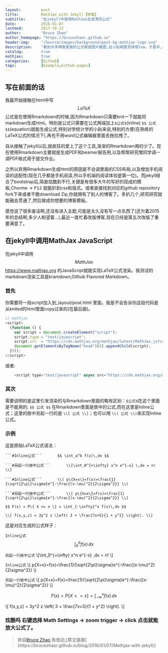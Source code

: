 ```yaml
---
layout:         post
title:          MathJax with Jekyll【转载】
subtitle:       "在jekyll中使用MathJax生成漂亮公式"
date:           2016-01-07
lastmod:        2017-10-13
author:         "Bruce Zhao"
author_homepage: "https://brucezhaor.github.io"
header-img:     "/Source/images/background/post-bg-mathjax-logo.svg"
description:    "看到许多博客里面的公式都是图片截图,在小赵眼里觉得很low。于是乎,小赵就开始寻找在jekyll中生成漂亮公式的方法- MathJax"
catalog:        true
mathjax:        true
categories:     [Github]
tags:           [Example,Github-pages]
---
```



## 写在前面的话

我最开始接触在html中写$$LaTeX$$公式是在使用Rmarkdown的时候,因为Rmarkdown只需要knit一下就能将markdown生成html。特别是公式只需要在公式两端加上`$公式$`(inline) `$$ 公式 $$`(equation)就能生成公式,特别对学统计学的小赵来说,特别的方便(在熟练的LaTeX公式的情况下),再也不用word公式编辑器里面去拖拉拽了。

自从接触了jekyll以后,就疯狂的爱上了这个工具,渐渐的Rmarkdown用的少了。现在使用Rmarkdown主要就是生成PDF和beamer报告用,以及帮帮研究僧同学调一调PDF格式用于提交作业。

之所以弃用Rmarkdown生成html的原因是不会调里面的CSS布局,以及增加手机阅读的适配性(现在几乎都是手机阅读,所以手机端的阅读体验是第一位)。而jekyll结合了bootstrap后,简直炫酷到不行,关键是有很多大牛的写好的现成的模板,Chorme -> <kbd>F12</kbd> 就能扒到css和版式。或者直接找到对应的github repository fork下来或者干脆download Zip,你就拥有了别人的博客了。多扒几个,研究研究就能融会贯通了,然后做成你想要的博客模板。

感觉说了很多废话啊,还没有进入主题,可能是太久没有写一点东西了(还欠着2015年的总结啊,多少人盼望着...),最近一直忙着改版博客,现在已经是第五次改版了重要满意了。

## 在jekyll中调用MathJax JavaScript

在jekyll中调用$$MathJax$$ <https://www.mathjax.org> 的JavaScript就能实现LaTeX公式渲染。我测试的markdown渲染工具是kramdown,Github Flavored Markdown。

### 首先

你需要将一段script加入到_layout/post.html 里面。我是不会告诉你这段代码是从knited的html里面copy过来的(在最后面)。

```javascript
// mathjax 
<script>
  (function () {
    var script = document.createElement("script");
    script.type = "text/javascript";
    script.src  = "https://cdn.mathjax.org/mathjax/latest/MathJax.js?config=TeX-AMS-MML_HTMLorMML";
    document.getElementsByTagName("head")[0].appendChild(script);
  })();
</script>
```

或者:

```javascript
    <script type="text/javascript" async src="https://cdn.mathjax.org/mathjax/latest/MathJax.js?config=TeX-AMS_CHTML"></script>
```


### 其次

需要说明的是这里引发渲染的与Rmarkdown里面的略有区别：`$公式$`在这个里面是不能用的; `$$ 公式 $$` 在Rmarkdown里面是居中的公式,而在这里是Inline公式；这里的居中另起一行的是 `\\[ 公式 \\]`；也可以用 `\\( 公式 \\)`来实现Inline公式。

### 示例

这是原始LaTeX公式语法：

```
```#Inline公式```       $$ \int_a^b f(x)\,dx $$ 

```#另起一行居中公式```       \\[\int_0^{+\infty} x^n e^{-x} \,dx = n! \\]  

```#Inline公式```       \\( p\{X=x\}=f(x)=\frac{1}{\sqrt{2\pi}\sigma}e^{-\frac{(x-\mu)^2}{2\sigma^2}} \\)  

```#另起一行居中公式```       \\[ p\{X=x\}=f(x)=\frac{1}{\sqrt{2\pi}\sigma}e^{-\frac{(x-\mu)^2}{2\sigma^2}} \\]  

$$ F(x) = P\{ X <= x \} = \int_{-\infty}^x f(x)\,dx $$

\\[ f(x,y,z) = 3y^2 z \left( 3 + \frac{7x+5}{1 + y^2} \right). \\]
```


这是对应生成的公式样子：

```Inline公式```       $$ \int_a^b f(x)\,dx $$ 

```另起一行居中公式```       \\[\int_0^{+\infty} x^n e^{-x} \,dx = n! \\]  

```Inline公式```       \\( p\{X=x\}=f(x)=\frac{1}{\sqrt{2\pi}\sigma}e^{-\frac{(x-\mu)^2}{2\sigma^2}} \\)  

```另起一行居中公式```       \\[ p\{X=x\}=f(x)=\frac{1}{\sqrt{2\pi}\sigma}e^{-\frac{(x-\mu)^2}{2\sigma^2}} \\]  

$$ F(x) = P\{ X <= x \} = \int_{-\infty}^x f(x)\,dx $$

\\[ f(x,y,z) = 3y^2 z \left( 3 + \frac{7x+5}{1 + y^2} \right). \\]

### **炫酷吗** 右键选择 Math Settings -> zoom trigger -> click 点击就能放大公式了。

> 转自[Bruce Zhao]("https://brucezhaor.github.io"),有改动,[原文链接](https://brucezhaor.github.io/blog/2016/01/07/Mathjax-with-jekyll/)




